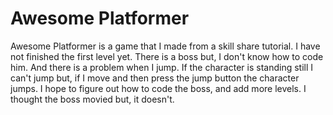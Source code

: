 # Awesome Platformer
Awesome Platformer is a game that I made from a skill share tutorial. I have not finished the first level yet. There is a boss but, I don't know how to code him. And there is a problem when I jump. If the character is standing still I can't jump but, if I move and then press the jump button the character jumps. I hope to figure out how to code the boss, and add more levels. 
I thought the boss movied but, it doesn't. 

